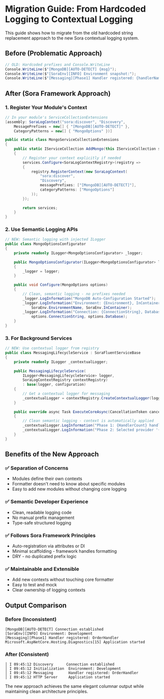 # Migration Guide: From Hardcoded Logging to Contextual Logging

This guide shows how to migrate from the old hardcoded string replacement approach to the new Sora contextual logging system.

## Before (Problematic Approach)

```csharp
// OLD: Hardcoded prefixes and Console.WriteLine
Console.WriteLine($"[MongoDB][AUTO-DETECT] {msg}");
Console.WriteLine($"[SoraEnv][INFO] Environment snapshot:");
Console.WriteLine($"[Messaging][Phase1] Handler registered: {handlerName}");
```

## After (Sora Framework Approach)

### 1. Register Your Module's Context

```csharp
// In your module's ServiceCollectionExtensions
[assembly: SoraLogContext("sora:discover", "Discovery", 
    MessagePrefixes = new[] { "[MongoDB][AUTO-DETECT]" },
    CategoryPatterns = new[] { "MongoOptions" })]

public static class MongoServiceCollectionExtensions
{
    public static IServiceCollection AddMongo(this IServiceCollection services)
    {
        // Register your context explicitly if needed
        services.Configure<SoraLogContextRegistry>(registry =>
        {
            registry.RegisterContext(new SoraLogContext(
                "sora:discover",
                "Discovery", 
                messagePrefixes: ["[MongoDB][AUTO-DETECT]"],
                categoryPatterns: ["MongoOptions"]
            ));
        });
        
        return services;
    }
}
```

### 2. Use Semantic Logging APIs

```csharp
// NEW: Semantic logging with injected ILogger
public class MongoOptionsConfigurator
{
    private readonly ILogger<MongoOptionsConfigurator> _logger;
    
    public MongoOptionsConfigurator(ILogger<MongoOptionsConfigurator> logger)
    {
        _logger = logger;
    }
    
    public void Configure(MongoOptions options)
    {
        // Clean, semantic logging - no prefixes needed
        _logger.LogInformation("MongoDB Auto-Configuration Started");
        _logger.LogInformation("Environment: {Environment}, InContainer: {InContainer}", 
            SoraEnv.EnvironmentName, SoraEnv.InContainer);
        _logger.LogInformation("Connection: {ConnectionString}, Database: {Database}", 
            options.ConnectionString, options.Database);
    }
}
```

### 3. For Background Services

```csharp
// NEW: Use contextual logger from registry
public class MessagingLifecycleService : SoraFluentServiceBase
{
    private readonly ILogger _contextualLogger;
    
    public MessagingLifecycleService(
        ILogger<MessagingLifecycleService> logger,
        SoraLogContextRegistry contextRegistry)
        : base(logger, configuration)
    {
        // Get a contextual logger for messaging
        _contextualLogger = contextRegistry.CreateContextualLogger(logger, "sora:messaging");
    }
    
    public override async Task ExecuteCoreAsync(CancellationToken cancellationToken)
    {
        // Clean semantic logging - context is automatically applied
        _contextualLogger.LogInformation("Phase 1: {HandlerCount} handlers registered", handlerCount);
        _contextualLogger.LogInformation("Phase 2: Selected provider '{ProviderName}'", provider.Name);
    }
}
```

## Benefits of the New Approach

### ✅ Separation of Concerns
- Modules define their own contexts
- Formatter doesn't need to know about specific modules
- Easy to add new modules without changing core logging

### ✅ Semantic Developer Experience  
- Clean, readable logging code
- No manual prefix management
- Type-safe structured logging

### ✅ Follows Sora Framework Principles
- Auto-registration via attributes or DI
- Minimal scaffolding - framework handles formatting
- DRY - no duplicated prefix logic

### ✅ Maintainable and Extensible
- Add new contexts without touching core formatter
- Easy to test and mock
- Clear ownership of logging contexts

## Output Comparison

### Before (Inconsistent)
```
[MongoDB][AUTO-DETECT] Connection established
[SoraEnv][INFO] Environment: Development
[Messaging][Phase1] Handler registered: OrderHandler
Microsoft.AspNetCore.Hosting.Diagnostics[15] Application started
```

### After (Consistent)
```
│ I 09:45:12 Discovery      Connection established
│ I 09:45:12 Initialization  Environment: Development  
│ I 09:45:12 Messaging       Handler registered: OrderHandler
│ I 09:45:12 HTTP Server     Application started
```

The new approach achieves the same elegant columnar output while maintaining clean architecture principles.